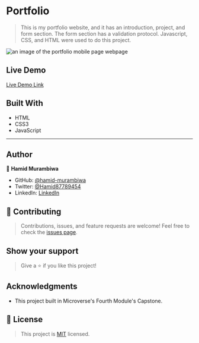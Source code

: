 # Portfolio
> This is my portfolio website, and it has an introduction, project, and form section. The form section has a validation protocol. Javascript, CSS, and HTML were used to do this project.

![an image of the portfolio mobile page  webpage](https://user-images.githubusercontent.com/71644515/158045826-234c50a6-9d96-4c36-91b3-bbdc760edacd.png)
## Live Demo

[Live Demo Link](https://development--magnificent-sawine-985139.netlify.app/#about)

## Built With

- HTML
- CSS3
- JavaScript

---

## Author

👤 **Hamid Murambiwa**

- GitHub: [@hamid-murambiwa](https://github.com/hamid-murambiwa/)
- Twitter: [@Hamid87789454](https://twitter.com/Hamid87789454/)
- LinkedIn: [LinkedIn](https://linkedin.com/in/hamid-murambiwa/)

## 🤝 Contributing

>Contributions, issues, and feature requests are welcome!
>Feel free to check the [issues page](../../issues/).

## Show your support

>Give a ⭐️ if you like this project!

## Acknowledgments

- This project built in Microverse's Fourth Module's Capstone.

## 📝 License

>This project is [MIT](./MIT.md) licensed.
